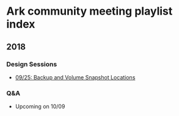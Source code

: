 # Ark community meeting playlist index

## 2018

### Design Sessions

- [09/25: Backup and Volume Snapshot Locations](meetings/2018/design-session/0927/README.md)

### Q&A

- Upcoming on 10/09